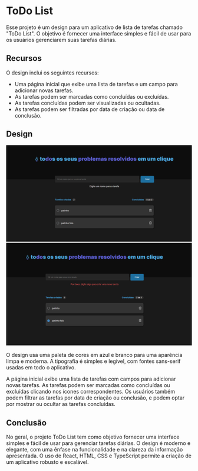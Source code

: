 # ToDo List

Esse projeto é um design para um aplicativo de lista de tarefas chamado "ToDo List". O objetivo é fornecer uma interface simples e fácil de usar para os usuários gerenciarem suas tarefas diárias.

## Recursos

O design inclui os seguintes recursos:

- Uma página inicial que exibe uma lista de tarefas e um campo para adicionar novas tarefas.
- As tarefas podem ser marcadas como concluídas ou excluídas.
- As tarefas concluídas podem ser visualizadas ou ocultadas.
- As tarefas podem ser filtradas por data de criação ou data de conclusão.

## Design

<img src="./public/paginaApresentacao.png" alt="">
<img src="./public/paginaApresentacao2.png" alt="">

O design usa uma paleta de cores em azul e branco para uma aparência limpa e moderna. A tipografia é simples e legível, com fontes sans-serif usadas em todo o aplicativo.

A página inicial exibe uma lista de tarefas com campos para adicionar novas tarefas. As tarefas podem ser marcadas como concluídas ou excluídas clicando nos ícones correspondentes. Os usuários também podem filtrar as tarefas por data de criação ou conclusão, e podem optar por mostrar ou ocultar as tarefas concluídas.

## Conclusão

No geral, o projeto ToDo List tem como objetivo fornecer uma interface simples e fácil de usar para gerenciar tarefas diárias. O design é moderno e elegante, com uma ênfase na funcionalidade e na clareza da informação apresentada. O uso de React, HTML, CSS e TypeScript permite a criação de um aplicativo robusto e escalável.